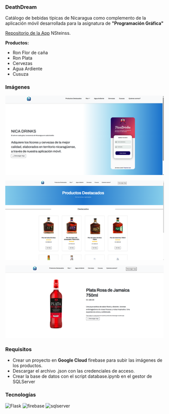 ### DeathDream
Catálogo de bebidas típicas de Nicaragua como complemento de la aplicación
móvil desarrollada para la asignatura de **"Programación Gráfica"**

[Repositorio de la App](https://github.com/NSteinss/DeathDream) NSteinss.

**Productos:**
- Ron Flor de caña
- Ron Plata
- Cervezas
- Agua Ardiente
- Cusuza

### Imágenes
![](https://github.com/E-Fitoria/DeathDream/blob/master/static/img/screen1.png)

![](https://github.com/E-Fitoria/DeathDream/blob/master/static/img/screen2.png)

![](https://github.com/E-Fitoria/DeathDream/blob/master/static/img/screen3.png)
### Requisitos
- Crear un proyecto en **Google Cloud** firebase para subir las imágenes de los productos.
- Descargar el archivo .json con las credenciales de acceso.
- Crear la base de datos con el script database.ipynb en el gestor de SQLServer
### Tecnologías

<img src="https://flask.palletsprojects.com/en/3.0.x/_images/flask-horizontal.png" alt="Flask" width="150" >

<img src="https://miro.medium.com/v2/1*ipwpqQrHz0Lkd_5setXQCQ.png" alt="firebase" width="150" >

<img src="https://www.svgrepo.com/show/303229/microsoft-sql-server-logo.svg" alt="sqlserver" width="150" >
